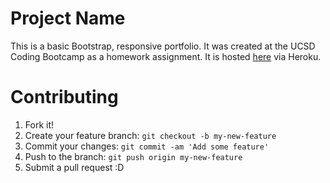 # <bold>Project Name</bold>
This is a basic Bootstrap, responsive portfolio. It was created at the UCSD Coding Bootcamp as a homework assignment. It is hosted <a href="https://bootstrap-portfolio-cbc.herokuapp.com/">here</a> via Heroku.

# Contributing
1. Fork it!
2. Create your feature branch: `git checkout -b my-new-feature`
3. Commit your changes: `git commit -am 'Add some feature'`
4. Push to the branch: `git push origin my-new-feature`
5. Submit a pull request :D
